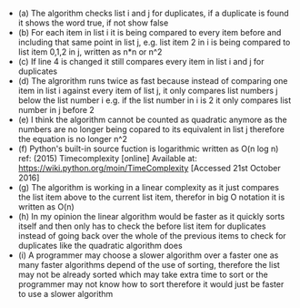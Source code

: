 - (a) The algorithm checks list i and j for duplicates, if a duplicate is found it shows the word true, if not show false
- (b) For each item in list i it is being compared to every item before and including that same point in list j, e.g. list item 2 in i is being compared to list item 0,1,2 in j, written as n*n or n^2
- (c) If line 4 is changed it still compares every item in list i and j for duplicates
- (d) The algrorithm runs twice as fast because instead of comparing one item in list i against every item of list j, it only compares list numbers j below the list number i e.g. if the list number in i is 2 it only compares list number in j before 2
- (e) I think the algorithm cannot be counted as quadratic anymore as the numbers are no longer being copared to its equivalent in list j therefore the equation is no longer n^2
- (f) Python's built-in source fuction is logarithmic written as O(n log n) ref: (2015) Timecomplexity [online] Available at: https://wiki.python.org/moin/TimeComplexity [Accessed 21st October 2016]
- (g) The algorithm is working in a linear complexity as it just compares the list item above to the current list item, therefor in big O notation it is written as O(n)
- (h) In my opinion the linear algorithm would be faster as it quickly sorts itself and then only has to check the before list item for duplicates instead of going back over the whole of the previous items to check for duplicates like the quadratic algorithm does
- (i) A programmer may choose a slower algorithm over a faster one as many faster algorithms depend of the use of sorting, therefore the list may not be already sorted which may take extra time to sort or the programmer may not know how to sort therefore it would just be faster to use a slower algorithm
